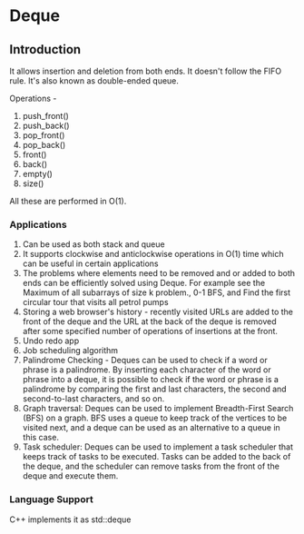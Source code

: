 # Deque

## Introduction
It allows insertion and deletion from both ends. It doesn't follow the FIFO rule. It's also known as double-ended queue.

Operations - 
1. push_front()
2. push_back()
3. pop_front()
4. pop_back()
5. front()
6. back()
7. empty()
8. size()

All these are performed in O(1).

### Applications

1. Can be used as both stack and queue
2. It supports clockwise and anticlockwise operations in O(1) time which can be useful in certain applications
3. The problems where elements need to be removed and or added to both ends can be efficiently solved using Deque. For example see the Maximum of all subarrays of size k problem., 0-1 BFS, and Find the first circular tour that visits all petrol pumps
4. Storing a web browser's history - recently visited URLs are added to the front of the deque and the URL at the back of the deque is removed after some specified number of operations of insertions at the front.
5. Undo redo app
6. Job scheduling algorithm
7. Palindrome Checking - Deques can be used to check if a word or phrase is a palindrome. By inserting each character of the word or phrase into a deque, it is possible to check if the word or phrase is a palindrome by comparing the first and last characters, the second and second-to-last characters, and so on.
8. Graph traversal: Deques can be used to implement Breadth-First Search (BFS) on a graph. BFS uses a queue to keep track of the vertices to be visited next, and a deque can be used as an alternative to a queue in this case.
9. Task scheduler: Deques can be used to implement a task scheduler that keeps track of tasks to be executed. Tasks can be added to the back of the deque, and the scheduler can remove tasks from the front of the deque and execute them.


### Language Support
C++ implements it as std::deque